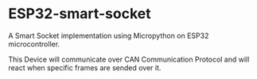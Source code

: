 # ESP32-smart-socket
A Smart Socket implementation using Micropython on ESP32 microcontroller. 

This Device will communicate over CAN Communication Protocol and will react when specific frames are sended over it.
